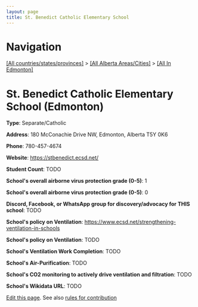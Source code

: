 ```yaml
---
layout: page
title: St. Benedict Catholic Elementary School
---
```

# Navigation

[[All countries/states/provinces]](../../..) > [[All Alberta Areas/Cities]](../..) > [[All In Edmonton]](..)

# St. Benedict Catholic Elementary School (Edmonton)

**Type**: Separate/Catholic

**Address**: 180 McConachie Drive NW, Edmonton, Alberta T5Y 0K6

**Phone**: 780-457-4674

**Website**: <https://stbenedict.ecsd.net/>

**Student Count**: TODO

**School's overall airborne virus protection grade (0-5)**: 1

**School's overall airborne virus protection grade (0-5)**: 0

**Discord, Facebook, or WhatsApp group for discovery/advocacy for THIS school**: TODO

**School's policy on Ventilation**: <https://www.ecsd.net/strengthening-ventilation-in-schools>

**School's policy on Ventilation**: TODO

**School's Ventilation Work Completion**: TODO

**School's Air-Purification**: TODO

**School's CO2 monitoring to actively drive ventilation and filtration**: TODO

**School's Wikidata URL**: TODO


[Edit this page](https://github.com/ventilate-schools/AB/edit/main/./Edmonton/St._Benedict_Catholic_Elementary_School.md). See also [rules for contribution](../../../contribution-rules/)